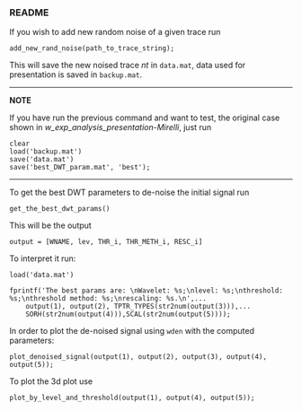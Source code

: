 ### README

If you wish to add new random noise of a given trace run 

```
add_new_rand_noise(path_to_trace_string);
```
This will save the new noised trace *nt* in ```data.mat```, data used for presentation is saved in ```backup.mat```.

---
**NOTE**

If you have run the previous command and want to test, the original case shown in  *w_exp_analysis_presentation-Mirelli*, just run

``` 
clear
load('backup.mat')
save('data.mat')
save('best_DWT_param.mat', 'best'); 
```
---

To get the best DWT parameters to de-noise the initial signal run 

```
get_the_best_dwt_params()
``` 
This will be the output

```
output = [WNAME, lev, THR_i, THR_METH_i, RESC_i]
```

To interpret it run:

```
load('data.mat')

fprintf('The best params are: \nWavelet: %s;\nlevel: %s;\nthreshold: %s;\nthreshold method: %s;\nrescaling: %s.\n',...
	output(1), output(2), TPTR_TYPES(str2num(output(3))),...
	SORH(str2num(output(4))),SCAL(str2num(output(5))));
```
In order to plot the de-noised signal using ```wden``` with the computed parameters:

```
plot_denoised_signal(output(1), output(2), output(3), output(4), output(5));
```

To plot the 3d plot use

```
plot_by_level_and_threshold(output(1), output(4), output(5));
```
